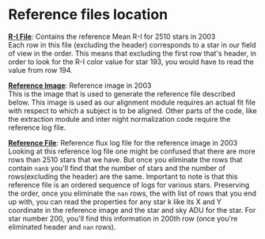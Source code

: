 # Reference files location

[**R-I File**](MeanRI100.txt): Contains the reference Mean R-I for 2510 stars in 2003\
Each row in this file (excluding the header) corresponds to a star in our field of view in the order. This means that excluding the first row that's header, in order to look for the R-I color value for star 193, you would have to read the value from row 194.

[**Reference Image**](m23_3.5_071.fit): Reference image in 2003\
This is the image that is used to generate the reference file described below. This image is used as our alignment module requires an actual fit file with respect to which a subject is to be aligned. Other parts of the code, like the extraction module and inter night normalization code require the reference log file.

[**Reference File**](ref_revised_71.txt): Reference flux log file for the reference image in 2003\
Looking at this reference log file one might be confused that there are more rows than 2510 stars that we have. But once you eliminate the rows that contain `nan`s you'll find that the number of stars and the number of rows(excluding the header) are the same. Important to note is that this reference file is an ordered sequence of logs for various stars. Preserving the order, once you eliminate the `nan` rows, the with list of rows that you end up with, you can read the properties for any star k like its X and Y coordinate in the reference image and the star and sky ADU for the star. For star number 200, you'll find this information in 200th row (once you're eliminated header and `nan` rows).
